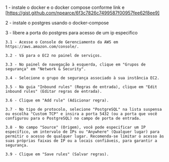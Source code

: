 1 - instale o docker e o docker compose conforme link e [https://gist.github.com/npearce/6f3c7826c7499587f00957fee62f8ee9]

2 - instale o postgres usando o docker-compose

3 - libere a porta do postgres para acesso de um ip especifico
    
    3.1 - Acesse o Console de Gerenciamento da AWS em https://aws.amazon.com/console/.

    3.2 - Vá para o EC2 no painel de serviços.

    3.3 - No painel de navegação à esquerda, clique em "Grupos de segurança" em "Network & Security".

    3.4 - Selecione o grupo de segurança associado à sua instância EC2.

    3.5 - Na guia "Inbound rules" (Regras de entrada), clique em "Edit inbound rules" (Editar regras de entrada).

    3.6 - Clique em "Add rule" (Adicionar regra).

    3.7 - No tipo de protocolo, selecione "PostgreSQL" na lista suspensa ou escolha "Custom TCP" e insira a porta 5432 (ou a porta que você configurou para o PostgreSQL) no campo de porta de entrada.

    3.8 - No campo "Source" (Origem), você pode especificar um IP específico, um intervalo de IPs ou "Anywhere" (Qualquer lugar) para permitir o acesso de qualquer lugar. Recomenda-se limitar o acesso às suas próprias faixas de IP ou a locais confiáveis, para garantir a segurança.

    3.9 - Clique em "Save rules" (Salvar regras).